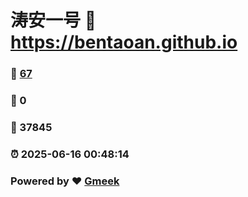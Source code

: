 # 涛安一号 :link: https://bentaoan.github.io 
### :page_facing_up: [67](https://bentaoan.github.io/tag.html) 
### :speech_balloon: 0 
### :hibiscus: 37845 
### :alarm_clock: 2025-06-16 00:48:14 
### Powered by :heart: [Gmeek](https://github.com/Meekdai/Gmeek)
